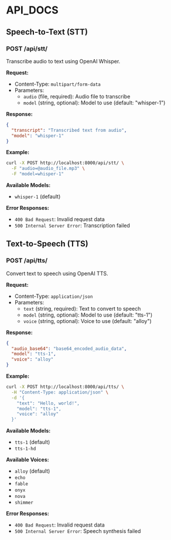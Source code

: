 # API_DOCS

<!-- BEGIN: AUTH -->
<!-- END: AUTH -->

<!-- BEGIN: ADMIN -->
<!-- END: ADMIN -->

<!-- BEGIN: SYSTEM -->
<!-- END: SYSTEM -->

<!-- BEGIN: WORKSPACES -->
<!-- END: WORKSPACES -->

<!-- BEGIN: CHATS -->
<!-- END: CHATS -->

<!-- BEGIN: DOCUMENTS -->
<!-- END: DOCUMENTS -->

<!-- BEGIN: FILES -->
<!-- END: FILES -->

<!-- BEGIN: LLM -->
<!-- END: LLM -->

<!-- BEGIN: EMBEDDING -->
<!-- END: EMBEDDING -->

<!-- BEGIN: IMAGE -->
<!-- END: IMAGE -->

<!-- BEGIN: STT -->
## Speech-to-Text (STT)

### POST /api/stt/

Transcribe audio to text using OpenAI Whisper.

**Request:**
- Content-Type: `multipart/form-data`
- Parameters:
  - `audio` (file, required): Audio file to transcribe
  - `model` (string, optional): Model to use (default: "whisper-1")

**Response:**
```json
{
  "transcript": "Transcribed text from audio",
  "model": "whisper-1"
}
```

**Example:**
```bash
curl -X POST http://localhost:8000/api/stt/ \
  -F "audio=@audio_file.mp3" \
  -F "model=whisper-1"
```

**Available Models:**
- `whisper-1` (default)

**Error Responses:**
- `400 Bad Request`: Invalid request data
- `500 Internal Server Error`: Transcription failed
<!-- END: STT -->

<!-- BEGIN: TTS -->
## Text-to-Speech (TTS)

### POST /api/tts/

Convert text to speech using OpenAI TTS.

**Request:**
- Content-Type: `application/json`
- Parameters:
  - `text` (string, required): Text to convert to speech
  - `model` (string, optional): Model to use (default: "tts-1")
  - `voice` (string, optional): Voice to use (default: "alloy")

**Response:**
```json
{
  "audio_base64": "base64_encoded_audio_data",
  "model": "tts-1",
  "voice": "alloy"
}
```

**Example:**
```bash
curl -X POST http://localhost:8000/api/tts/ \
  -H "Content-Type: application/json" \
  -d '{
    "text": "Hello, world!",
    "model": "tts-1",
    "voice": "alloy"
  }'
```

**Available Models:**
- `tts-1` (default)
- `tts-1-hd`

**Available Voices:**
- `alloy` (default)
- `echo`
- `fable`
- `onyx`
- `nova`
- `shimmer`

**Error Responses:**
- `400 Bad Request`: Invalid request data
- `500 Internal Server Error`: Speech synthesis failed
<!-- END: TTS -->

<!-- BEGIN: CONVERSATION -->
<!-- END: CONVERSATION -->

<!-- BEGIN: SCHEMA -->
<!-- END: SCHEMA -->

<!-- BEGIN: JOBS -->
<!-- END: JOBS -->
